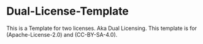 # Dual-License-Template
This is a Template for two licenses. Aka Dual Licensing. This template is for (Apache-License-2.0) and (CC-BY-SA-4.0).

